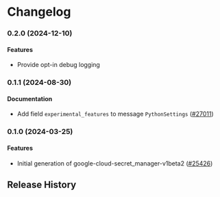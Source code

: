 # Changelog

### 0.2.0 (2024-12-10)

#### Features

* Provide opt-in debug logging 

### 0.1.1 (2024-08-30)

#### Documentation

* Add field `experimental_features` to message `PythonSettings` ([#27011](https://github.com/googleapis/google-cloud-ruby/issues/27011)) 

### 0.1.0 (2024-03-25)

#### Features

* Initial generation of google-cloud-secret_manager-v1beta2 ([#25426](https://github.com/googleapis/google-cloud-ruby/issues/25426)) 

## Release History
